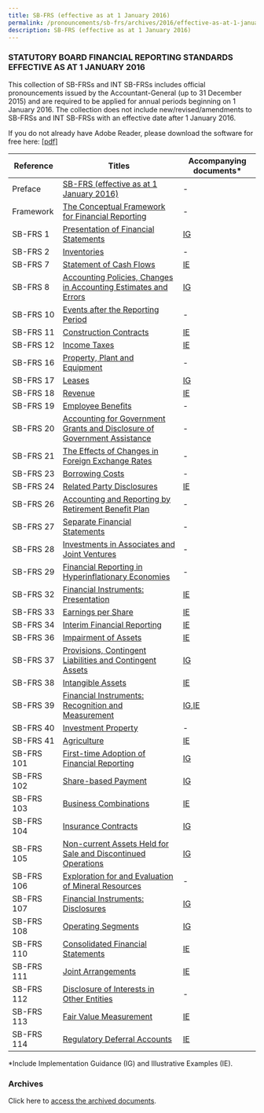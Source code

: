 ```yaml
---
title: SB-FRS (effective as at 1 January 2016)
permalink: /pronouncements/sb-frs/archives/2016/effective-as-at-1-january-2016/
description: SB-FRS (effective as at 1 January 2016)
---
```

### STATUTORY BOARD FINANCIAL REPORTING STANDARDS EFFECTIVE AS AT 1 JANUARY 2016

This collection of SB-FRSs and INT SB-FRSs includes official pronouncements issued by the Accountant-General (up to 31 December 2015) and are required to be applied for annual periods beginning on 1 January 2016. The collection does not include new/revised/amendments to SB-FRSs and INT SB-FRSs with an effective date after 1 January 2016.

If you do not already have Adobe Reader, please download the software for free here: [\[pdf\]](http://www.adobe.com/products/acrobat/readstep2.html)

| Reference | Titles | Accompanying documents\* |
| -------- | -------- | -------- |
| Preface | [SB-FRS (effective as at 1 January 2016)](/files/Docs/Default%20Source/Sb%20Frs/Effective%20As%20At%201%20January%202016/sb-frs_preface.pdf) | - |
| Framework | [The Conceptual Framework for Financial Reporting](/files/Docs/Default%20Source/Sb%20Frs/Effective%20As%20At%201%20January%202016/frs_framework.pdf) | - |
| SB-FRS 1 | [Presentation of Financial Statements](/files/Docs/Default%20Source/Sb%20Frs/Effective%20As%20At%201%20January%202016/sb-frs_1_(2016).pdf) | [IG](/files/Docs/Default%20Source/Sb%20Frs/Effective%20As%20At%201%20January%202016/sb-frs_1_ig_(2016).pdf) |
| SB-FRS 2 | [Inventories](/files/Docs/Default%20Source/Sb%20Frs/Effective%20As%20At%201%20January%202016/sb-frs_2_(2016).pdf) | - |
| SB-FRS 7 | [Statement of Cash Flows](/files/Docs/Default%20Source/Sb%20Frs/Effective%20As%20At%201%20January%202016/sb-frs_7_(2016).pdf) | [IE](/files/Docs/Default%20Source/Sb%20Frs/Effective%20As%20At%201%20January%202016/sb-frs_7_ie_(2016).pdf) |
| SB-FRS 8 | [Accounting Policies, Changes in Accounting Estimates and Errors](/files/Docs/Default%20Source/Sb%20Frs/Effective%20As%20At%201%20January%202016/sb-frs_8_(2016).pdf) | [IG](/files/Docs/Default%20Source/Sb%20Frs/Effective%20As%20At%201%20January%202016/sb-frs_8_ig_(2016).pdf) |
| SB-FRS 10 | [Events after the Reporting Period](/files/Docs/Default%20Source/Sb%20Frs/Effective%20As%20At%201%20January%202016/sb-frs_10_(2016).pdf) | - |
| SB-FRS 11 | [Construction Contracts](/files/Docs/Default%20Source/Sb%20Frs/Effective%20As%20At%201%20January%202016/sb-frs_11_(2016).pdf) | [IE](/files/Docs/Default%20Source/Sb%20Frs/Effective%20As%20At%201%20January%202016/sb-frs_11_ie_(2016).pdf) |
| SB-FRS 12 | [Income Taxes](/files/Docs/Default%20Source/Sb%20Frs/Effective%20As%20At%201%20January%202016/sb-frs_12_(2016).pdf) | [IE](/files/Docs/Default%20Source/Sb%20Frs/Effective%20As%20At%201%20January%202016/sb-frs_12_ie_(2016).pdf) |
| SB-FRS 16 | [Property, Plant and Equipment](/files/Docs/Default%20Source/Sb%20Frs/Effective%20As%20At%201%20January%202016/sb-frs_16_(2016).pdf) | - |
| SB-FRS 17 | [Leases](/files/Docs/Default%20Source/Sb%20Frs/Effective%20As%20At%201%20January%202016/sb-frs_17_(2016).pdf) | [IG](/files/Docs/Default%20Source/Sb%20Frs/Effective%20As%20At%201%20January%202016/sb-frs_17_ig_(2016).pdf) |
| SB-FRS 18 | [Revenue](/files/Docs/Default%20Source/Sb%20Frs/Effective%20As%20At%201%20January%202016/sb-frs_18_(2016).pdf) | [IE](/files/Docs/Default%20Source/Sb%20Frs/Effective%20As%20At%201%20January%202016/sb-frs_18_ie_(2016).pdf) |
| SB-FRS 19 | [Employee Benefits](/files/Docs/Default%20Source/Sb%20Frs/Effective%20As%20At%201%20January%202016/sb-frs_19_(2016).pdf) | - |
| SB-FRS 20 | [Accounting for Government Grants and Disclosure of Government Assistance](/files/Docs/Default%20Source/Sb%20Frs/Effective%20As%20At%201%20January%202016/sb-frs_20_(2016).pdf) | - |
| SB-FRS 21 | [The Effects of Changes in Foreign Exchange Rates](/files/Docs/Default%20Source/Sb%20Frs/Effective%20As%20At%201%20January%202016/sb-frs_21_(2016).pdf) | - |
| SB-FRS 23 | [Borrowing Costs](/files/Docs/Default%20Source/Sb%20Frs/Effective%20As%20At%201%20January%202016/sb-frs_23_(2016).pdf) | - |
| SB-FRS 24 | [Related Party Disclosures](/files/Docs/Default%20Source/Sb%20Frs/Effective%20As%20At%201%20January%202016/sb-frs_24_(2016).pdf) | [IE](/files/Docs/Default%20Source/Sb%20Frs/Effective%20As%20At%201%20January%202016/sb-frs_24_ie_(2016).pdf) |
| SB-FRS 26 | [Accounting and Reporting by Retirement Benefit Plan](/files/Docs/Default%20Source/Sb%20Frs/Effective%20As%20At%201%20January%202016/sb-frs_26_(2016).pdf) | - |
| SB-FRS 27 | [Separate Financial Statements](/files/Docs/Default%20Source/Sb%20Frs/Effective%20As%20At%201%20January%202016/sb-frs_27_(2016).pdf) | - |
| SB-FRS 28 | [Investments in Associates and Joint Ventures](/files/Docs/Default%20Source/Sb%20Frs/Effective%20As%20At%201%20January%202016/sb-frs_28_(2016).pdf) | - |
| SB-FRS 29 | [Financial Reporting in Hyperinflationary Economies](/files/Docs/Default%20Source/Sb%20Frs/Effective%20As%20At%201%20January%202016/sb-frs_29_(2016).pdf) | - |
| SB-FRS 32 | [Financial Instruments: Presentation](/files/Docs/Default%20Source/Sb%20Frs/Effective%20As%20At%201%20January%202016/sb-frs_32_(2016).pdf) | [IE](/files/Docs/Default%20Source/Sb%20Frs/Effective%20As%20At%201%20January%202016/sb-frs_32_ie_(2016).pdf) |
| SB-FRS 33 | [Earnings per Share](/files/Docs/Default%20Source/Sb%20Frs/Effective%20As%20At%201%20January%202016/sb-frs_33_(2016).pdf) | [IE](/files/Docs/Default%20Source/Sb%20Frs/Effective%20As%20At%201%20January%202016/sb-frs_33_ie_(2016).pdf) |
| SB-FRS 34 | [Interim Financial Reporting](/files/Docs/Default%20Source/Sb%20Frs/Effective%20As%20At%201%20January%202016/sb-frs_34_(2016).pdf) | [IE](/files/Docs/Default%20Source/Sb%20Frs/Effective%20As%20At%201%20January%202016/sb-frs_34_ie_(2016).pdf) |
| SB-FRS 36 | [Impairment of Assets](/files/Docs/Default%20Source/Sb%20Frs/Effective%20As%20At%201%20January%202016/sb-frs_36_(2016).pdf) | [IE](/files/Docs/Default%20Source/Sb%20Frs/Effective%20As%20At%201%20January%202016/sb-frs_36_ie_(2016).pdf) |
| SB-FRS 37 | [Provisions, Contingent Liabilities and Contingent Assets](/files/Docs/Default%20Source/Sb%20Frs/Effective%20As%20At%201%20January%202016/sb-frs_37_(2016).pdf) | [IG](/files/Docs/Default%20Source/Sb%20Frs/Effective%20As%20At%201%20January%202016/sb-frs_37_ig_(2016).pdf) |
| SB-FRS 38 | [Intangible Assets](/files/Docs/Default%20Source/Sb%20Frs/Effective%20As%20At%201%20January%202016/sb-frs_38_(2016).pdf) | [IE](/files/Docs/Default%20Source/Sb%20Frs/Effective%20As%20At%201%20January%202016/sb-frs_38_ie_(2016).pdf) |
| SB-FRS 39 | [Financial Instruments: Recognition and Measurement](/files/Docs/Default%20Source/Sb%20Frs/Effective%20As%20At%201%20January%202016/sb-frs_39_(2016).pdf) | [IG](/files/Docs/Default%20Source/Sb%20Frs/Effective%20As%20At%201%20January%202016/sb-frs_39_ig_(2016).pdf),[IE](/files/Docs/Default%20Source/Sb%20Frs/Effective%20As%20At%201%20January%202016/sb-frs_39_ie_(2016).pdf) |
| SB-FRS 40 | [Investment Property](/files/Docs/Default%20Source/Sb%20Frs/Effective%20As%20At%201%20January%202016/sb-frs_40_(2016).pdf) | - |
| SB-FRS 41 | [Agriculture](/files/Docs/Default%20Source/Sb%20Frs/Effective%20As%20At%201%20January%202016/sb-frs_41_(2016).pdf) | [IE](/files/Docs/Default%20Source/Sb%20Frs/Effective%20As%20At%201%20January%202016/sb-frs_41_ie_(2016).pdf) |
| SB-FRS 101 | [First-time Adoption of Financial Reporting](/files/Docs/Default%20Source/Sb%20Frs/Effective%20As%20At%201%20January%202016/sb-frs_101_(2016).pdf) | [IG](/files/Docs/Default%20Source/Sb%20Frs/Effective%20As%20At%201%20January%202016/sb-frs_101_ig_(2016).pdf) |
| SB-FRS 102 | [Share-based Payment](/files/Docs/Default%20Source/Sb%20Frs/Effective%20As%20At%201%20January%202016/sb-frs_102_(2016).pdf) | [IG](/files/Docs/Default%20Source/Sb%20Frs/Effective%20As%20At%201%20January%202016/sb-frs_102_ig_(2016).pdf) |
| SB-FRS 103 | [Business Combinations](/files/Docs/Default%20Source/Sb%20Frs/Effective%20As%20At%201%20January%202016/sb-frs_103_(2016).pdf) | [IE](/files/Docs/Default%20Source/Sb%20Frs/Effective%20As%20At%201%20January%202016/sb-frs_103_ie_(2016).pdf) |
| SB-FRS 104 | [Insurance Contracts](/files/Docs/Default%20Source/Sb%20Frs/Effective%20As%20At%201%20January%202016/sb-frs_104_(2016).pdf) | [IG](/files/Docs/Default%20Source/Sb%20Frs/Effective%20As%20At%201%20January%202016/sb-frs_104_ig_(2016).pdf) |
| SB-FRS 105 | [Non-current Assets Held for Sale and Discontinued Operations](/files/Docs/Default%20Source/Sb%20Frs/Effective%20As%20At%201%20January%202016/sb-frs_105_(2016).pdf) | [IG](/files/Docs/Default%20Source/Sb%20Frs/Effective%20As%20At%201%20January%202016/sb-frs_105_ig_(2016).pdf) |
| SB-FRS 106 | [Exploration for and Evaluation of Mineral Resources](/files/Docs/Default%20Source/Sb%20Frs/Effective%20As%20At%201%20January%202016/sb-frs_106_(2016).pdf) | - |
| SB-FRS 107 | [Financial Instruments: Disclosures](/files/Docs/Default%20Source/Sb%20Frs/Effective%20As%20At%201%20January%202016/sb-frs_107_(2016).pdf) | [IG](/files/Docs/Default%20Source/Sb%20Frs/Effective%20As%20At%201%20January%202016/sb-frs_107_ig_(2016).pdf) |
| SB-FRS 108 | [Operating Segments](/files/Docs/Default%20Source/Sb%20Frs/Effective%20As%20At%201%20January%202016/sb-frs_108_(2016).pdf) | [IG](/files/Docs/Default%20Source/Sb%20Frs/Effective%20As%20At%201%20January%202016/sb-frs_108_ig_(2016).pdf) |
| SB-FRS 110 | [Consolidated Financial Statements](/files/Docs/Default%20Source/Sb%20Frs/Effective%20As%20At%201%20January%202016/sb-frs_110_(2016).pdf) | [IE](/files/Docs/Default%20Source/Sb%20Frs/Effective%20As%20At%201%20January%202016/sb-frs_110_ie_(2016).pdf) |
| SB-FRS 111 | [Joint Arrangements](/files/Docs/Default%20Source/Sb%20Frs/Effective%20As%20At%201%20January%202016/sb-frs_111_(2016).pdf) | [IE](/files/Docs/Default%20Source/Sb%20Frs/Effective%20As%20At%201%20January%202016/sb-frs_111_ie_(2016).pdf) |
| SB-FRS 112 | [Disclosure of Interests in Other Entities](/files/Docs/Default%20Source/Sb%20Frs/Effective%20As%20At%201%20January%202016/sb-frs_112_(2016).pdf) | - |
| SB-FRS 113 | [Fair Value Measurement](/files/Docs/Default%20Source/Sb%20Frs/Effective%20As%20At%201%20January%202016/sb-frs_113_(2016).pdf) | [IE](/files/Docs/Default%20Source/Sb%20Frs/Effective%20As%20At%201%20January%202016/sb-frs_113_ie_(2016).pdf) |
| SB-FRS 114 | [Regulatory Deferral Accounts](/files/Docs/Default%20Source/Sb%20Frs/Effective%20As%20At%201%20January%202016/sb-frs_114_(2016).pdf) | [IE](/files/Docs/Default%20Source/Sb%20Frs/Effective%20As%20At%201%20January%202016/sb-frs_114_ie(2016).pdf) |

\*Include Implementation Guidance (IG) and Illustrative Examples (IE).

### Archives 

Click here to [access the archived documents](/pronouncements/sb-frs/archives/).